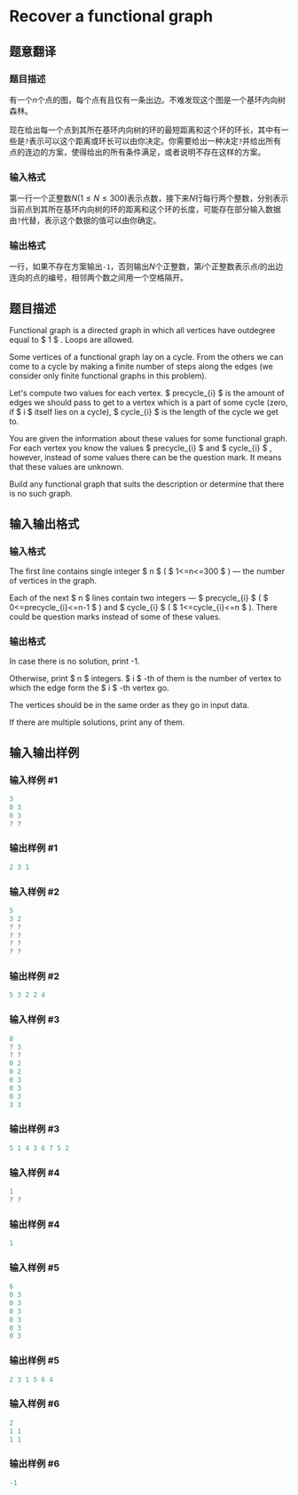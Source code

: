 # Recover a functional graph

## 题意翻译

### 题目描述

有一个$n$个点的图，每个点有且仅有一条出边。不难发现这个图是一个基环内向树森林。

现在给出每一个点到其所在基环内向树的环的最短距离和这个环的环长，其中有一些是`?`表示可以这个距离或环长可以由你决定。你需要给出一种决定`?`并给出所有点的连边的方案，使得给出的所有条件满足，或者说明不存在这样的方案。

### 输入格式

第一行一个正整数$N(1 \leq N \leq 300)$表示点数，接下来$N$行每行两个整数，分别表示当前点到其所在基环内向树的环的距离和这个环的长度，可能存在部分输入数据由`?`代替，表示这个数据的值可以由你确定。

### 输出格式

一行，如果不存在方案输出`-1`，否则输出$N$个正整数，第$i$个正整数表示点$i$的出边连向的点的编号，相邻两个数之间用一个空格隔开。

## 题目描述

Functional graph is a directed graph in which all vertices have outdegree equal to $ 1 $ . Loops are allowed.

Some vertices of a functional graph lay on a cycle. From the others we can come to a cycle by making a finite number of steps along the edges (we consider only finite functional graphs in this problem).

Let's compute two values for each vertex. $ precycle_{i} $ is the amount of edges we should pass to get to a vertex which is a part of some cycle (zero, if $ i $ itself lies on a cycle), $ cycle_{i} $ is the length of the cycle we get to.

You are given the information about these values for some functional graph. For each vertex you know the values $ precycle_{i} $ and $ cycle_{i} $ , however, instead of some values there can be the question mark. It means that these values are unknown.

Build any functional graph that suits the description or determine that there is no such graph.

## 输入输出格式

### 输入格式

The first line contains single integer $ n $ ( $ 1<=n<=300 $ ) — the number of vertices in the graph.

Each of the next $ n $ lines contain two integers — $ precycle_{i} $ ( $ 0<=precycle_{i}<=n-1 $ ) and $ cycle_{i} $ ( $ 1<=cycle_{i}<=n $ ). There could be question marks instead of some of these values.

### 输出格式

In case there is no solution, print -1.

Otherwise, print $ n $ integers. $ i $ -th of them is the number of vertex to which the edge form the $ i $ -th vertex go.

The vertices should be in the same order as they go in input data.

If there are multiple solutions, print any of them.

## 输入输出样例

### 输入样例 #1

```cpp
3
0 3
0 3
? ?

```
### 输出样例 #1

```cpp
2 3 1 

```
### 输入样例 #2

```cpp
5
3 2
? ?
? ?
? ?
? ?

```
### 输出样例 #2

```cpp
5 3 2 2 4 

```
### 输入样例 #3

```cpp
8
? 3
? ?
0 2
0 2
0 3
0 3
0 3
3 3

```
### 输出样例 #3

```cpp
5 1 4 3 6 7 5 2 

```
### 输入样例 #4

```cpp
1
? ?

```
### 输出样例 #4

```cpp
1 

```
### 输入样例 #5

```cpp
6
0 3
0 3
0 3
0 3
0 3
0 3

```
### 输出样例 #5

```cpp
2 3 1 5 6 4 

```
### 输入样例 #6

```cpp
2
1 1
1 1

```
### 输出样例 #6

```cpp
-1

```

